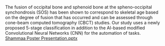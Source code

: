 The fusion of occipital bone and sphenoid bone at the spheno-occipital synchondrosis (SOS) has been shown to correspond to skeletal age based on the degree of fusion that has occurred and can be assessed through cone-beam computed tomography (CBCT) studies. Our study uses a newly proposed 5-stage classification in addition to the AI-based modified Convolutional Neural Networks (CNN) for the automation of tasks. 
[Shammaa Poster Presentation.pptx](https://github.com/khartik729/Spheno-Occipital-Synchondrosis-Ossification/files/12363060/Shammaa.Poster.Presentation.pptx)
